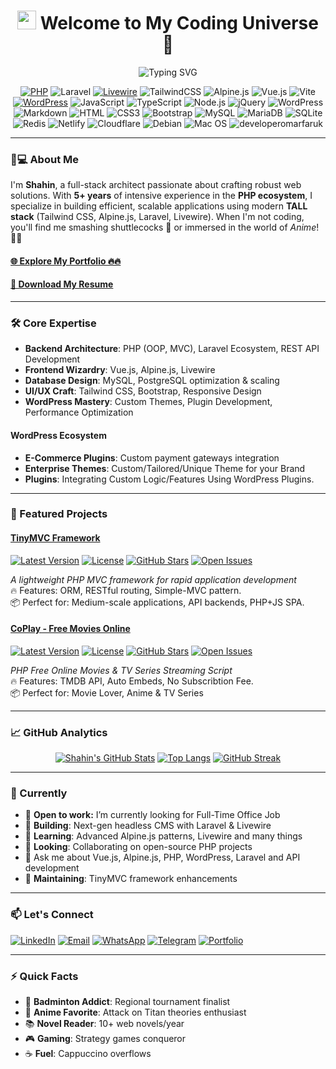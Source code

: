 <h1 align="center"><img src="https://emojis.slackmojis.com/emojis/images/1531849430/4246/blob-sunglasses.gif?1531849430" width="30"/> Welcome to My Coding Universe 🚀</h1>
<p align="center">
  <img src="https://readme-typing-svg.demolab.com/?center=true&font=Fira+Code&pause=1000&width=435&lines=Full-Stack+Web+Developer;Laravel+TALL+Stack+Specialist;Custom+Website+Developer;Vue.Js+SPA+Developer;Custom+Stack+Developer;WordPress+Devel" alt="Typing SVG" />
</p>

<div align="center">
  
[![PHP](https://img.shields.io/badge/PHP-777BB4?style=flat-square&logo=php&logoColor=white)](https://php.net)
![Laravel](https://img.shields.io/badge/Laravel-FF2D20?style=flat-square&logo=laravel&logoColor=white)
[![Livewire](https://img.shields.io/badge/Livewire-4B5563?style=flat-square&logo=laravel-livewire&logoColor=white)](https://laravel-livewire.com)
![TailwindCSS](https://img.shields.io/badge/Tailwind_CSS-38B2AC?style=flat-square&logo=tailwind-css&logoColor=white)
![Alpine.js](https://img.shields.io/badge/Alpine.js-663399?style=flat-square&logo=alpine.js&logoColor=white)
![Vue.js](https://img.shields.io/badge/Vue.js-35495E?style=flat-square&logo=vue.js&logoColor=4FC08D)
![Vite](https://img.shields.io/badge/Vite-593D88?style=flat-square&logo=vite&logoColor=white)
[![WordPress](https://img.shields.io/badge/WordPress-21759B?style=flat-square&logo=wordpress&logoColor=white)](https://wordpress.org)
![JavaScript](https://img.shields.io/badge/JavaScript-F7DF1E?style=flat-square&logo=javascript&logoColor=black)
![TypeScript](https://img.shields.io/badge/TypeScript-007ACC?style=flat-square&logo=typescript&logoColor=white)
![Node.js](https://img.shields.io/badge/Node.js-43853D?style=flat-square&logo=node.js&logoColor=white)
![jQuery](https://img.shields.io/badge/jQuery-0769AD?style=flat-square&logo=jquery&logoColor=white)
![WordPress](https://img.shields.io/badge/Wordpress-21759B?style=flat-square&logo=wordpress&logoColor=white)
![Markdown](https://img.shields.io/badge/Markdown-000000?style=flat-square&logo=markdown&logoColor=white)
![HTML](https://img.shields.io/badge/HTML5-E34F26?style=flat-square&logo=html5&logoColor=white)
![CSS3](https://img.shields.io/badge/CSS3-1572B6?style=flat-square&logo=css3&logoColor=white)
![Bootstrap](https://img.shields.io/badge/Bootstrap-563D7C?style=flat-square&logo=bootstrap&logoColor=white)
![MySQL](https://img.shields.io/badge/MySQL-005C84?style=flat-square&logo=mysql&logoColor=white)
![MariaDB](https://img.shields.io/badge/MariaDB-003545?style=flat-square&logo=mariadb&logoColor=white)
![SQLite](https://img.shields.io/badge/SQLite-07405E?style=flat-square&logo=sqlite&logoColor=white)
![Redis](https://img.shields.io/badge/redis-%23DD0031.svg?&style=flat-square&logo=redis&logoColor=white)
![Netlify](https://img.shields.io/badge/Netlify-00C7B7?style=flat-square&logo=netlify&logoColor=white)
![Cloudflare](https://img.shields.io/badge/Cloudflare-F38020?style=flat-square&logo=Cloudflare&logoColor=white)
![Debian](https://img.shields.io/badge/Debian-A81D33?style=flat-square&logo=debian&logoColor=white)
![Mac OS](https://img.shields.io/badge/macOS-000000?style=flat-square&logo=apple&logoColor=white)
<img src="https://komarev.com/ghpvc/?username=shahinmoyshan&label=Profile%20views&color=0e75b6&style=flat" alt="developeromarfaruk" />


</div>

---

### 👨💻 About Me
I'm **Shahin**, a full-stack architect passionate about crafting robust web solutions. With **5+ years** of intensive experience in the **PHP ecosystem**, I specialize in building efficient, scalable applications using modern **TALL stack** (Tailwind CSS, Alpine.js, Laravel, Livewire). When I'm not coding, you'll find me smashing shuttlecocks 🏸 or immersed in the world of *Anime*! 🧑🚀

#### [🌐 Explore My Portfolio 🔥🔥](https://moyshan.netlify.app)

#### [📝 Download My Resume](https://moyshan.netlify.app/assets/shain-moyshan-resume-3VqB8blh.pdf)

---

### 🛠 Core Expertise
- **Backend Architecture**: PHP (OOP, MVC), Laravel Ecosystem, REST API Development
- **Frontend Wizardry**: Vue.js, Alpine.js, Livewire
- **Database Design**: MySQL, PostgreSQL optimization & scaling
- **UI/UX Craft**: Tailwind CSS, Bootstrap, Responsive Design
- **WordPress Mastery**: Custom Themes, Plugin Development, Performance Optimization

#### WordPress Ecosystem
- **E-Commerce Plugins**: Custom payment gateways integration
- **Enterprise Themes**: Custom/Tailored/Unique Theme for your Brand
- **Plugins**: Integrating Custom Logic/Features Using WordPress Plugins.

---

### 🚀 Featured Projects

#### [TinyMVC Framework](https://tinymvc.github.io/)
[![Latest Version](https://img.shields.io/github/v/release/tinymvc/tinymvc?style=flat-square)](https://github.com/tinymvc/tinymvc/releases)
[![License](https://img.shields.io/github/license/tinymvc/tinymvc?style=flat-square)](https://github.com/tinymvc/tinymvc/blob/main/LICENSE)
[![GitHub Stars](https://img.shields.io/github/stars/tinymvc/tinymvc?style=flat-square)](https://github.com/tinymvc/tinymvc/stargazers)
[![Open Issues](https://img.shields.io/github/issues-raw/tinymvc/tinymvc?style=flat-square)](https://github.com/tinymvc/tinymvc/issues)

_A lightweight PHP MVC framework for rapid application development_  
🔥 Features: ORM, RESTful routing, Simple-MVC pattern.  
📦 Perfect for: Medium-scale applications, API backends, PHP+JS SPA.

#### [CoPlay - Free Movies Online](https://coplay.evolesoft.com/) 
[![Latest Version](https://img.shields.io/github/v/release/shahinmoyshan/coplay?style=flat-square)](https://github.com/shahinmoyshan/coplay/releases)
[![License](https://img.shields.io/github/license/shahinmoyshan/coplay?style=flat-square)](https://github.com/shahinmoyshan/coplay/blob/main/LICENSE)
[![GitHub Stars](https://img.shields.io/github/stars/shahinmoyshan/coplay?style=flat-square)](https://github.com/shahinmoyshan/coplay/stargazers)
[![Open Issues](https://img.shields.io/github/issues-raw/shahinmoyshan/coplay?style=flat-square)](https://github.com/shahinmoyshan/coplay/issues)

_PHP Free Online Movies & TV Series Streaming Script_  
🔥 Features: TMDB API, Auto Embeds, No Subscribtion Fee.  
📦 Perfect for: Movie Lover, Anime & TV Series 

---

### 📈 GitHub Analytics

<div align="center">

[![Shahin's GitHub Stats](https://github-readme-stats.vercel.app/api?username=shahinmoyshan&show_icons=true&theme=radical&hide_border=true)](https://github.com/shahinmoyshan)
[![Top Langs](https://github-readme-stats.vercel.app/api/top-langs/?username=shahinmoyshan&layout=compact&theme=radical&hide_border=true)](https://github.com/shahinmoyshan)
[![GitHub Streak](https://streak-stats.demolab.com/?user=shahinmoyshan&theme=radical&hide_border=true)](https://git.io/streak-stats)

</div>

---

### 🎯 Currently
- 💼 **Open to work:** I’m currently looking for Full-Time Office Job
- 🔭 **Building**: Next-gen headless CMS with Laravel & Livewire
- 🌱 **Learning**: Advanced Alpine.js patterns, Livewire and many things
- 👯 **Looking**: Collaborating on open-source PHP projects
- 💬 Ask me about Vue.js, Alpine.js, PHP, WordPress, Laravel and API development
- 🚀 **Maintaining**: TinyMVC framework enhancements

---

### 📫 Let's Connect
[![LinkedIn](https://img.shields.io/badge/LinkedIn-0077B5?style=for-the-badge&logo=linkedin&logoColor=white)](https://linkedin.com/in/shahinmoyshan)
[![Email](https://img.shields.io/badge/Email-D14836?style=for-the-badge&logo=gmail&logoColor=white)](mailto:hello@shahin.dev)
[![WhatsApp](https://img.shields.io/badge/WhatsApp-25D366?style=for-the-badge&logo=gmail&logoColor=white)](https://wa.me/8801969467747)
[![Telegram](https://img.shields.io/badge/Telegram-2CA5E0?style=for-the-badge&logo=telegram&logoColor=white)](https://t.me/shahin_m)
[![Portfolio](https://img.shields.io/badge/Portfolio-22D3EE?style=for-the-badge&logo=google-chrome&logoColor=white)](https://shahin.dev)

---

### ⚡ Quick Facts
- 🏸 **Badminton Addict**: Regional tournament finalist
- 🎌 **Anime Favorite**: Attack on Titan theories enthusiast
- 📚 **Novel Reader**: 10+ web novels/year
- 🎮 **Gaming**: Strategy games conqueror
- ☕ **Fuel**: Cappuccino overflows
